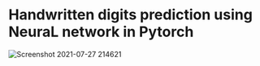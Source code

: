 # Handwritten digits prediction using NeuraL network in Pytorch

![Screenshot 2021-07-27 214621](https://user-images.githubusercontent.com/52671445/127190031-54cccc42-2b4c-44d0-bc85-2aa9466a4bd3.jpg)
